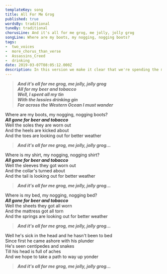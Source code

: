 ```yaml
---
templateKey: song
title: All For Me Grog
published: true
wordsBy: traditional
tuneBy: traditional
chorusLine: And it's all for me grog, me jolly, jolly grog
songLine: Where are my boots, my nogging, nogging boots?
tags:
-  two_voices
-  more_chorus_than_verse
-  Assassins_Creed
-  drinking
date: 2019-03-07T08:05:12.000Z
description: In this version we make it clear that we're spending the money **with** the lassies and not **on** the lassies.
---
```

> ***And it's all for me grog, me jolly, jolly grog***\
> ***All for my beer and tobacco***\
> ***Well, I spent all my tin***\
> ***With the lassies drinking gin***\
> ***Far across the Western Ocean I must wander***

Where are my boots, my nogging, nogging boots?\
***All gone for beer and tobacco***\
Well the soles they are worn out\
And the heels are kicked about\
And the toes are looking out for better weather

> ***And it's all for me grog, me jolly, jolly grog...***

Where is my shirt, my nogging, nogging shirt?\
***All gone for beer and tobacco***\
Well the sleeves they got worn out\
And the collar's turned about\
And the tail is looking out for better weather

> ***And it's all for me grog, me jolly, jolly grog...***

Where is my bed, my nogging, nogging bed?\
***All gone for beer and tobacco***\
Well the sheets they got all worn\
And the mattress got all torn\
And the springs are looking out for better weather

> ***And it's all for me grog, me jolly, jolly grog...***

Well he's sick in the head and he hasn't been to bed\
Since first he came ashore with his plunder\
He's seen centipedes and snakes\
Till his head is full of aches\
And we hope to take a path to way up yonder

> ***And it's all for me grog, me jolly, jolly grog...***
